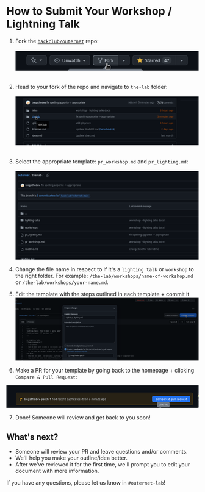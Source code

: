 # How to Submit Your Workshop / Lightning Talk

1. Fork the [``hackclub/outernet``](https://github.com/hackclub/outernet) repo: <br> <br>
![img_1.png](images/img_1.png) <br> <br>
2. Head to your fork of the repo and navigate to ``the-lab`` folder: <br> <br>
   ![img_2.png](images/img_2.png) <br> <br>
3. Select the appropriate template: `pr_workshop.md` and `pr_lighting.md`: <br> <br>
   ![img_3.png](images/img_3.png)

4. Change the file name in respect to if it's a `lighting talk` or `workshop` to the right folder. For example: `/the-lab/workshops/name-of-workshop.md` or `/the-lab/workshops/your-name.md`.
  
5. Edit the template with the steps outlined in each template + commit it
![img_6.png](images/img_6.png)

6. Make a PR for your template by going back to the homepage + clicking `Compare & Pull Request`:

![img_7.png](images/img_7.png)

7. Done! Someone will review and get back to you soon! 

## What's next?

* Someone will review your PR and leave questions and/or comments.
* We'll help you make your outline/idea better.
* After we've reviewed it for the first time, we'll prompt you to edit your document with more information.

If you have any questions, please let us know in `#outernet-lab`!

